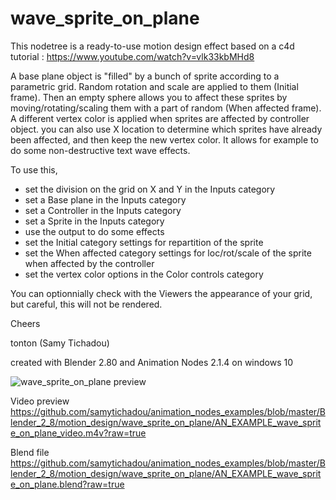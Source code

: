# wave_sprite_on_plane

This nodetree is a ready-to-use motion design effect based on a c4d tutorial :
https://www.youtube.com/watch?v=vlk33kbMHd8

A base plane object is "filled" by a bunch of sprite according to a parametric grid. Random rotation and scale are applied to them (Initial frame).
Then an empty sphere allows you to affect these sprites by moving/rotating/scaling them with a part of random (When affected frame).
A different vertex color is applied when sprites are affected by controller object. you can also use X location to determine which sprites have already been affected, and then keep the new vertex color. 
It allows for example to do some non-destructive text wave effects.

To use this, 
- set the division on the grid on X and Y in the Inputs category
- set a Base plane in the Inputs category
- set a Controller in the Inputs category
- set a Sprite in the Inputs category
- use the output to do some effects
- set the Initial category settings for repartition of the sprite
- set the When affected category settings for loc/rot/scale of the sprite when affected by the controller
- set the vertex color options in the Color controls category

You can optionnially check with the Viewers the appearance of your grid, but careful, this will not be rendered.

Cheers

tonton (Samy Tichadou)

created with Blender 2.80 and Animation Nodes 2.1.4 on windows 10

![wave_sprite_on_plane preview](https://github.com/samytichadou/animation_nodes_examples/blob/master/Blender_2_8/motion_design/wave_sprite_on_plane/AN_EXAMPLE_wave_sprite_on_plane_preview.png)

Video preview
https://github.com/samytichadou/animation_nodes_examples/blob/master/Blender_2_8/motion_design/wave_sprite_on_plane/AN_EXAMPLE_wave_sprite_on_plane_video.m4v?raw=true

Blend file
https://github.com/samytichadou/animation_nodes_examples/blob/master/Blender_2_8/motion_design/wave_sprite_on_plane/AN_EXAMPLE_wave_sprite_on_plane.blend?raw=true
